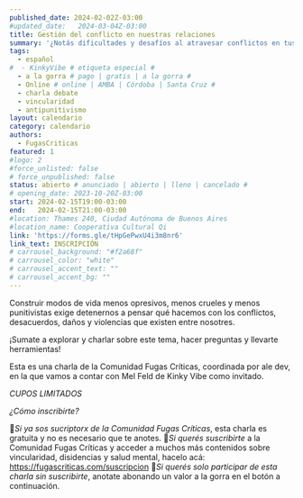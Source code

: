 ```yaml
---
published_date: 2024-02-02Z-03:00
#updated_date:   2024-03-04Z-03:00
title: Gestión del conflicto en nuestras relaciones
summary: '¿Notás dificultades y desafíos al atravesar conflictos en tus relaciones y comunidades? ¿Necesitás herramientas para hacerlo de formas constructivas? Esta charla debate es para vos.'
tags:
  - español
#  - KinkyVibe # etiqueta especial #
  - a la gorra # pago | gratis | a la gorra #
  - Online # online | AMBA | Córdoba | Santa Cruz #
  - charla debate
  - vincularidad
  - antipunitivismo
layout: calendario
category: calendario
authors:
  - FugasCriticas
featured: 1
#logo: 2
#force_unlisted: false
# force_unpublished: false
status: abierto # anunciado | abierto | lleno | cancelado #
# opening_date: 2023-10-20Z-03:00
start: 2024-02-15T19:00-03:00
end:   2024-02-15T21:00-03:00
#location: Thames 240, Ciudad Autónoma de Buenos Aires
#location_name: Cooperativa Cultural Qi
link: 'https://forms.gle/tHpGePwxU4i3m8nr6'
link_text: INSCRIPCIÓN
# carrousel_background: "#f2a68f"
# carrousel_color: "white"
# carrousel_accent_text: ""
# carrousel_accent_bg: ""
---
```

Construir modos de vida menos opresivos, menos crueles y menos punitivistas exige detenernos a pensar qué hacemos con los conflictos, desacuerdos, daños y violencias que existen entre nosotres.

¡Sumate a explorar y charlar sobre este tema, hacer preguntas y llevarte herramientas!

Esta es una charla de la Comunidad Fugas Críticas, coordinada por ale dev, en la que vamos a contar con Mel Feld de Kinky Vibe como invitado.

*CUPOS LIMITADOS*

*¿Cómo inscribirte?*

💫*Si ya sos sucriptorx de la Comunidad Fugas Críticas*, esta charla es gratuita y no es necesario que te anotes.
💫*Si querés suscribirte* a la Comunidad Fugas Críticas y acceder a muchos más contenidos sobre vincularidad, disidencias y salud mental, hacelo acá: https://fugascriticas.com/suscripcion
💫*Si querés solo participar de esta charla sin suscribirte*, anotate abonando un valor a la gorra en el botón a continuación.
